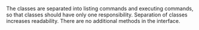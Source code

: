 The classes are separated into listing commands and executing commands, so that classes should have only one responsibility. 
Separation of classes increases readability. 
There are no additional methods in the interface. 
